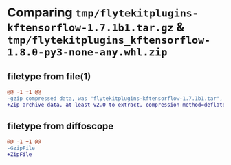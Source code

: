 # Comparing `tmp/flytekitplugins-kftensorflow-1.7.1b1.tar.gz` & `tmp/flytekitplugins_kftensorflow-1.8.0-py3-none-any.whl.zip`

## filetype from file(1)

```diff
@@ -1 +1 @@
-gzip compressed data, was "flytekitplugins-kftensorflow-1.7.1b1.tar", last modified: Tue Jun 27 22:00:57 2023, max compression
+Zip archive data, at least v2.0 to extract, compression method=deflate
```

## filetype from diffoscope

```diff
@@ -1 +1 @@
-GzipFile
+ZipFile
```


